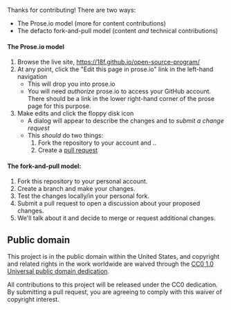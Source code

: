 Thanks for contributing! There are two ways:
 - The Prose.io model (more for content contributions)
 - The defacto fork-and-pull model (content *and* technical contributions)


#### The Prose.io model

1. Browse the live site, https://18f.github.io/open-source-program/
2. At any point, click the "Edit this page in prose.io" link in the left-hand navigation
    - This will drop you into prose.io
    - You will need _authorize_ prose.io to access your GitHub account. There should be a link in the lower right-hand
      corner of the prose page for this purpose.
3. Make edits and click the floppy disk icon
    - A dialog will appear to describe the changes and to _submit a change request_
    - This _should_ do two things:
      1. Fork the repository to your account and ..
      1. Create a [pull request](https://help.github.com/articles/using-pull-requests)


#### The fork-and-pull model:

1. Fork this repository to your personal account.
2. Create a branch and make your changes.
3. Test the changes locally/in your personal fork.
4. Submit a pull request to open a discussion about your proposed changes.
5. We'll talk about it and decide to merge or request additional changes.

## Public domain

This project is in the public domain within the United States, and
copyright and related rights in the work worldwide are waived through
the [CC0 1.0 Universal public domain dedication](https://creativecommons.org/publicdomain/zero/1.0/).

All contributions to this project will be released under the CC0
dedication. By submitting a pull request, you are agreeing to comply
with this waiver of copyright interest.
